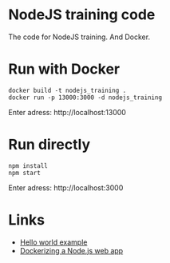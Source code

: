 # NodeJS training code

The code for NodeJS training. And Docker.

# Run with Docker

```
docker build -­t nodejs_training .
docker run ­-p 13000:3000 -­d nodejs_training
```

Enter adress: http://localhost:13000

# Run directly

```
npm install
npm start
```

Enter adress: http://localhost:3000

# Links

 * [Hello world example](https://expressjs.com/en/starter/hello-world.html)
 * [Dockerizing a Node.js web app](https://nodejs.org/en/docs/guides/nodejs-docker-webapp/)
